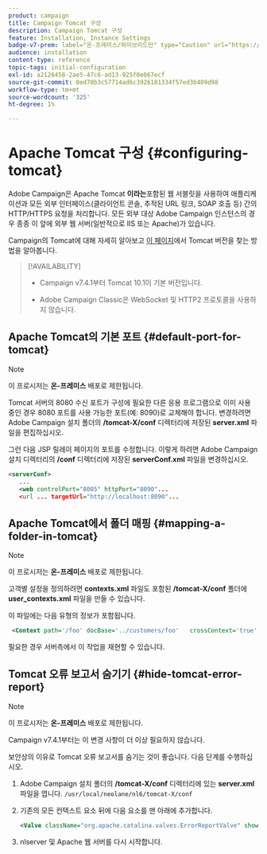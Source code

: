 ```yaml
---
product: campaign
title: Campaign Tomcat 구성
description: Campaign Tomcat 구성
feature: Installation, Instance Settings
badge-v7-prem: label="온-프레미스/하이브리드만" type="Caution" url="https://experienceleague.adobe.com/docs/campaign-classic/using/installing-campaign-classic/architecture-and-hosting-models/hosting-models-lp/hosting-models.html?lang=ko" tooltip="온-프레미스 및 하이브리드 배포에만 적용"
audience: installation
content-type: reference
topic-tags: initial-configuration
exl-id: a2126458-2ae5-47c6-ad13-925f0e067ecf
source-git-commit: 0ed70b3c57714ad6c3926181334f57ed3b409d98
workflow-type: tm+mt
source-wordcount: '325'
ht-degree: 1%

---
```


# Apache Tomcat 구성 {#configuring-tomcat}

Adobe Campaign은 Apache Tomcat **이라는**&#x200B;포함된 웹 서블릿을 사용하여 애플리케이션과 모든 외부 인터페이스(클라이언트 콘솔, 추적된 URL 링크, SOAP 호출 등) 간의 HTTP/HTTPS 요청을 처리합니다. 모든 외부 대상 Adobe Campaign 인스턴스의 경우 종종 이 앞에 외부 웹 서버(일반적으로 IIS 또는 Apache)가 있습니다.

Campaign의 Tomcat에 대해 자세히 알아보고 [이 페이지](../../production/using/locate-tomcat-version.md)에서 Tomcat 버전을 찾는 방법을 알아봅니다.

>[!AVAILABILITY]
>
>
>* Campaign v7.4.1부터 Tomcat 10.1이 기본 버전입니다.
>
>* Adobe Campaign Classic은 WebSocket 및 HTTP2 프로토콜을 사용하지 않습니다.
>



## Apache Tomcat의 기본 포트 {#default-port-for-tomcat}


>[!NOTE]
>
>이 프로시저는 **온-프레미스** 배포로 제한됩니다.
>

Tomcat 서버의 8080 수신 포트가 구성에 필요한 다른 응용 프로그램으로 이미 사용 중인 경우 8080 포트를 사용 가능한 포트(예: 8090)로 교체해야 합니다. 변경하려면 Adobe Campaign 설치 폴더의 **/tomcat-X/conf** 디렉터리에 저장된 **server.xml** 파일을 편집하십시오.

그런 다음 JSP 릴레이 페이지의 포트를 수정합니다. 이렇게 하려면 Adobe Campaign 설치 디렉터리의 **/conf** 디렉터리에 저장된 **serverConf.xml** 파일을 변경하십시오.

```xml
<serverConf>
   ...
   <web controlPort="8005" httpPort="8090"...
   <url ... targetUrl="http://localhost:8090"...
```

## Apache Tomcat에서 폴더 매핑 {#mapping-a-folder-in-tomcat}


>[!NOTE]
>
>이 프로시저는 **온-프레미스** 배포로 제한됩니다.
>

고객별 설정을 정의하려면 **contexts.xml** 파일도 포함된 **/tomcat-X/conf** 폴더에 **user_contexts.xml** 파일을 만들 수 있습니다.

이 파일에는 다음 유형의 정보가 포함됩니다.

```xml
 <Context path='/foo' docBase='../customers/foo'   crossContext='true' debug='0' reloadable='true' trusted='false'/>
```

필요한 경우 서버측에서 이 작업을 재현할 수 있습니다.

## Tomcat 오류 보고서 숨기기 {#hide-tomcat-error-report}


>[!NOTE]
>
>이 프로시저는 **온-프레미스** 배포로 제한됩니다.
>
>Campaign v7.4.1부터는 이 변경 사항이 더 이상 필요하지 않습니다.
>

보안상의 이유로 Tomcat 오류 보고서를 숨기는 것이 좋습니다. 다음 단계를 수행하십시오.

1. Adobe Campaign 설치 폴더의 **/tomcat-X/conf** 디렉터리에 있는 **server.xml** 파일을 엽니다. `/usr/local/neolane/nl6/tomcat-X/conf`
1. 기존의 모든 컨텍스트 요소 뒤에 다음 요소를 맨 아래에 추가합니다.

   ```xml
   <Valve className="org.apache.catalina.valves.ErrorReportValve" showReport="false" showServerInfo="false"/>
   ```

1. nlserver 및 Apache 웹 서버를 다시 시작합니다.
